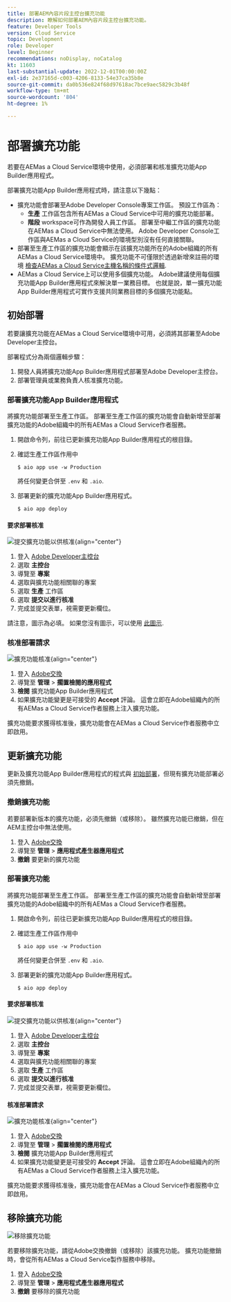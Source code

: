```yaml
---
title: 部署AEM內容片段主控台擴充功能
description: 瞭解如何部署AEM內容片段主控台擴充功能。
feature: Developer Tools
version: Cloud Service
topic: Development
role: Developer
level: Beginner
recommendations: noDisplay, noCatalog
kt: 11603
last-substantial-update: 2022-12-01T00:00:00Z
exl-id: 2e37165d-c003-4206-8133-54e37ca35b8e
source-git-commit: da0b536e824f68d97618ac7bce9aec5829c3b48f
workflow-type: tm+mt
source-wordcount: '804'
ht-degree: 1%

---
```


# 部署擴充功能

若要在AEMas a Cloud Service環境中使用，必須部署和核准擴充功能App Builder應用程式。

部署擴充功能App Builder應用程式時，請注意以下幾點：

+ 擴充功能會部署至Adobe Developer Console專案工作區。 預設工作區為：
   + __生產__ 工作區包含所有AEMas a Cloud Service中可用的擴充功能部署。
   + __階段__ workspace可作為開發人員工作區。 部署至中繼工作區的擴充功能在AEMas a Cloud Service中無法使用。
Adobe Developer Console工作區與AEMas a Cloud Service的環境型別沒有任何直接關聯。
+ 部署至生產工作區的擴充功能會顯示在該擴充功能所在的Adobe組織的所有AEMas a Cloud Service環境中。
擴充功能不可僅限於透過新增來註冊的環境 [檢查AEMas a Cloud Service主機名稱的條件式邏輯](https://developer.adobe.com/uix/docs/guides/publication/#enabling-extension-only-on-specific-aem-environments).
+ AEMas a Cloud Service上可以使用多個擴充功能。 Adobe建議使用每個擴充功能App Builder應用程式來解決單一業務目標。 也就是說，單一擴充功能App Builder應用程式可實作支援共同業務目標的多個擴充功能點。

## 初始部署

若要讓擴充功能在AEMas a Cloud Service環境中可用，必須將其部署至Adobe Developer主控台。

部署程式分為兩個邏輯步驟：

1. 開發人員將擴充功能App Builder應用程式部署至Adobe Developer主控台。
1. 部署管理員或業務負責人核准擴充功能。

### 部署擴充功能App Builder應用程式

將擴充功能部署至生產工作區。 部署至生產工作區的擴充功能會自動新增至部署擴充功能的Adobe組織中的所有AEMas a Cloud Service作者服務。

1. 開啟命令列，前往已更新擴充功能App Builder應用程式的根目錄。
1. 確認生產工作區作用中

   ```shell
   $ aio app use -w Production
   ```

   將任何變更合併至 `.env` 和 `.aio`.

1. 部署更新的擴充功能App Builder應用程式。

   ```shell
   $ aio app deploy
   ```

#### 要求部署核准

![提交擴充功能以供核准](./assets/deploy/submit-for-approval.png){align="center"}

1. 登入 [Adobe Developer主控台](https://developer.adobe.com)
1. 選取 __主控台__
1. 導覽至 __專案__
1. 選取與擴充功能相關聯的專案
1. 選取 __生產__ 工作區
1. 選取 __提交以進行核准__
1. 完成並提交表單，視需要更新欄位。

請注意，圖示為必填。 如果您沒有圖示，可以使用 [此圖示](./assets/deploy/icon.png).

### 核准部署請求

![擴充功能核准](./assets/deploy/adobe-exchange.png){align="center"}

1. 登入 [Adobe交換](https://exchange.adobe.com/)
1. 導覽至 __管理__ > __擱置檢閱的應用程式__
1. __檢閱__ 擴充功能App Builder應用程式
1. 如果擴充功能變更是可接受的 __Accept__ 評論。 這會立即在Adobe組織內的所有AEMas a Cloud Service作者服務上注入擴充功能。

擴充功能要求獲得核准後，擴充功能會在AEMas a Cloud Service作者服務中立即啟用。

## 更新擴充功能

更新及擴充功能App Builder應用程式的程式與 [初始部署](#initial-deployment)，但現有擴充功能部署必須先撤銷。

### 撤銷擴充功能

若要部署新版本的擴充功能，必須先撤銷（或移除）。 雖然擴充功能已撤銷，但在AEM主控台中無法使用。

1. 登入 [Adobe交換](https://exchange.adobe.com/)
1. 導覽至 __管理__ > __應用程式產生器應用程式__
1. __撤銷__ 要更新的擴充功能

### 部署擴充功能

將擴充功能部署至生產工作區。 部署至生產工作區的擴充功能會自動新增至部署擴充功能的Adobe組織中的所有AEMas a Cloud Service作者服務。

1. 開啟命令列，前往已更新擴充功能App Builder應用程式的根目錄。
1. 確認生產工作區作用中

   ```shell
   $ aio app use -w Production
   ```

   將任何變更合併至 `.env` 和 `.aio`.

1. 部署更新的擴充功能App Builder應用程式。

   ```shell
   $ aio app deploy
   ```

#### 要求部署核准

![提交擴充功能以供核准](./assets/deploy/submit-for-approval.png){align="center"}

1. 登入 [Adobe Developer主控台](https://developer.adobe.com)
1. 選取 __主控台__
1. 導覽至 __專案__
1. 選取與擴充功能相關聯的專案
1. 選取 __生產__ 工作區
1. 選取 __提交以進行核准__
1. 完成並提交表單，視需要更新欄位。

#### 核准部署請求

![擴充功能核准](./assets/deploy/adobe-exchange.png){align="center"}

1. 登入 [Adobe交換](https://exchange.adobe.com/)
1. 導覽至 __管理__ > __擱置檢閱的應用程式__
1. __檢閱__ 擴充功能App Builder應用程式
1. 如果擴充功能變更是可接受的 __Accept__ 評論。 這會立即在Adobe組織內的所有AEMas a Cloud Service作者服務上注入擴充功能。

擴充功能要求獲得核准後，擴充功能會在AEMas a Cloud Service作者服務中立即啟用。

## 移除擴充功能

![移除擴充功能](./assets/deploy/revoke.png)

若要移除擴充功能，請從Adobe交換撤銷（或移除）該擴充功能。 擴充功能撤銷時，會從所有AEMas a Cloud Service製作服務中移除。

1. 登入 [Adobe交換](https://exchange.adobe.com/)
1. 導覽至 __管理__ > __應用程式產生器應用程式__
1. __撤銷__ 要移除的擴充功能
